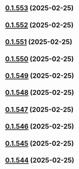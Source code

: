 ## [0.1.553](https://github.com/binary-braids/terraform-oracle/compare/v0.1.552...v0.1.553) (2025-02-25)



## [0.1.552](https://github.com/binary-braids/terraform-oracle/compare/v0.1.551...v0.1.552) (2025-02-25)



## [0.1.551](https://github.com/binary-braids/terraform-oracle/compare/v0.1.550...v0.1.551) (2025-02-25)



## [0.1.550](https://github.com/binary-braids/terraform-oracle/compare/v0.1.549...v0.1.550) (2025-02-25)



## [0.1.549](https://github.com/binary-braids/terraform-oracle/compare/v0.1.548...v0.1.549) (2025-02-25)



## [0.1.548](https://github.com/binary-braids/terraform-oracle/compare/v0.1.547...v0.1.548) (2025-02-25)



## [0.1.547](https://github.com/binary-braids/terraform-oracle/compare/v0.1.546...v0.1.547) (2025-02-25)



## [0.1.546](https://github.com/binary-braids/terraform-oracle/compare/v0.1.545...v0.1.546) (2025-02-25)



## [0.1.545](https://github.com/binary-braids/terraform-oracle/compare/v0.1.544...v0.1.545) (2025-02-25)



## [0.1.544](https://github.com/binary-braids/terraform-oracle/compare/v0.1.543...v0.1.544) (2025-02-25)



